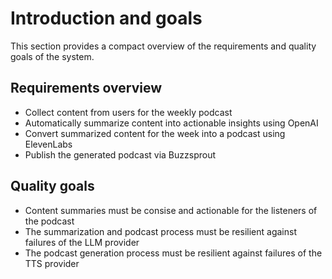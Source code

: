# Introduction and goals

This section provides a compact overview of the requirements and quality goals of the system.

## Requirements overview

- Collect content from users for the weekly podcast
- Automatically summarize content into actionable insights using OpenAI
- Convert summarized content for the week into a podcast using ElevenLabs
- Publish the generated podcast via Buzzsprout

## Quality goals

- Content summaries must be consise and actionable for the listeners of the podcast
- The summarization and podcast process must be resilient against failures of the LLM provider
- The podcast generation process must be resilient against failures of the TTS provider
